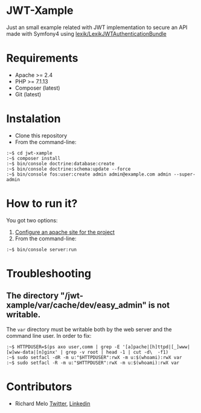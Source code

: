 JWT-Xample
==========

Just an small example related with JWT implementation to secure an API made with Symfony4 using [lexik/LexikJWTAuthenticationBundle](https://github.com/lexik/LexikJWTAuthenticationBundle)

Requirements
============

- Apache >= 2.4
- PHP >= 7.1.13
- Composer (latest)
- Git (latest)

Instalation
===========

- Clone this repository
- From the command-line:

```
:~$ cd jwt-xample
:~$ composer install
:~$ bin/console doctrine:database:create
:~$ bin/console doctrine:schema:update --force
:~$ bin/console fos:user:create admin admin@example.com admin --super-admin
```

How to run it?
==============

You got two options:

1. [Configure an apache site for the project](docs/configure_jwtxample_site_in_apache.md)
2. From the command-line:

```
:~$ bin/console server:run
```

Troubleshooting
===============

## The directory "/jwt-xample/var/cache/dev/easy_admin" is not writable.

The `var` directory must be writable both by the web server and the command line user. In order to fix:

```
:~$ HTTPDUSER=$(ps axo user,comm | grep -E '[a]pache|[h]ttpd|[_]www|[w]ww-data|[n]ginx' | grep -v root | head -1 | cut -d\  -f1)
:~$ sudo setfacl -dR -m u:"$HTTPDUSER":rwX -m u:$(whoami):rwX var
:~$ sudo setfacl -R -m u:"$HTTPDUSER":rwX -m u:$(whoami):rwX var
```

Contributors
============

- Richard Melo [Twitter](https://twitter.com/allucardster), [Linkedin](https://www.linkedin.com/in/richardmelo)